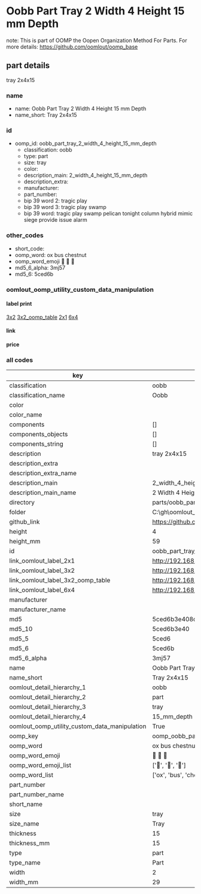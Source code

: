 # Oobb Part Tray 2 Width 4 Height 15 mm Depth  

note: This is part of OOMP the Oopen Organization Method For Parts. For more details: https://github.com/oomlout/oomp_base

##  part details
  



tray 2x4x15



### name
* name: Oobb Part Tray 2 Width 4 Height 15 mm Depth
* name_short: Tray 2x4x15 
### id
* oomp_id: oobb_part_tray_2_width_4_height_15_mm_depth
  * classification: oobb
  * type: part
  * size: tray
  * color: 
  * description_main: 2_width_4_height_15_mm_depth
  * description_extra: 
  * manufacturer: 
  * part_number: 
  * bip 39 word 2: tragic play
  * bip 39 word 3: tragic play swamp
  * bip 39 word: tragic play swamp pelican tonight column hybrid mimic siege provide issue alarm

### other_codes
* short_code: 
* oomp_word: ox bus chestnut
* oomp_word_emoji :ox: :bus: :chestnut:
* md5_6_alpha: 3mj57
* md5_6: 5ced6b






### oomlout_oomp_utility_custom_data_manipulation
#### label print
[3x2](http://192.168.1.245:1112/?label=oomp%203mj57)
[3x2_oomp_table](http://192.168.1.108:1112/?label=oomp%203mj57)
[2x1](http://192.168.1.242:1112/?label=oomp%203mj57)
[6x4](http://192.168.1.55:1112/?label=oomp%203mj57)    

#### link

                              

#### price







### all codes 
| key | value |  
| --- | --- |  
| classification | oobb |  
| classification_name | Oobb |  
| color |  |  
| color_name |  |  
| components | [] |  
| components_objects | [] |  
| components_string | [] |  
| description | tray 2x4x15 |  
| description_extra |  |  
| description_extra_name |  |  
| description_main | 2_width_4_height_15_mm_depth |  
| description_main_name | 2 Width 4 Height 15 mm Depth |  
| directory | parts/oobb_part_tray_2_width_4_height_15_mm_depth |  
| folder | C:\gh\oomlout_oobb_version_4_generated_parts\things\oobb_part_tray_2_width_4_height_15_mm_depth |  
| github_link | https://github.com/oomlout/oomlout_oomp_part_src/tree/main/parts/oobb_part_tray_2_width_4_height_15_mm_depth |  
| height | 4 |  
| height_mm | 59 |  
| id | oobb_part_tray_2_width_4_height_15_mm_depth |  
| link_oomlout_label_2x1 | http://192.168.1.242:1112/?label=oomp%203mj57 |  
| link_oomlout_label_3x2 | http://192.168.1.245:1112/?label=oomp%203mj57 |  
| link_oomlout_label_3x2_oomp_table | http://192.168.1.108:1112/?label=oomp%203mj57 |  
| link_oomlout_label_6x4 | http://192.168.1.55:1112/?label=oomp%203mj57 |  
| manufacturer |  |  
| manufacturer_name |  |  
| md5 | 5ced6b3e408cce00b7724a25b6699737 |  
| md5_10 | 5ced6b3e40 |  
| md5_5 | 5ced6 |  
| md5_6 | 5ced6b |  
| md5_6_alpha | 3mj57 |  
| name | Oobb Part Tray 2 Width 4 Height 15 mm Depth |  
| name_short | Tray 2x4x15  |  
| oomlout_detail_hierarchy_1 | oobb |  
| oomlout_detail_hierarchy_2 | part |  
| oomlout_detail_hierarchy_3 | tray |  
| oomlout_detail_hierarchy_4 | 15_mm_depth |  
| oomlout_oomp_utility_custom_data_manipulation | True |  
| oomp_key | oomp_oobb_part_tray_2_width_4_height_15_mm_depth |  
| oomp_word | ox bus chestnut |  
| oomp_word_emoji | :ox: :bus: :chestnut: |  
| oomp_word_emoji_list | [':ox:', ':bus:', ':chestnut:'] |  
| oomp_word_list | ['ox', 'bus', 'chestnut'] |  
| part_number |  |  
| part_number_name |  |  
| short_name |  |  
| size | tray |  
| size_name | Tray |  
| thickness | 15 |  
| thickness_mm | 15 |  
| type | part |  
| type_name | Part |  
| width | 2 |  
| width_mm | 29 |  
